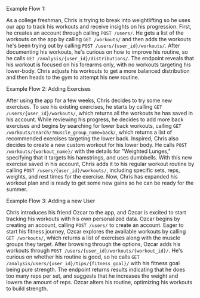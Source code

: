 Example Flow 1:

As a college freshman, Chris is trying to break into weightlifting so he uses our app to track his workouts and receive insights on his progression. First, he creates an account through calling `POST /users/`. He gets a list of the workouts on the app by calling `GET /workouts/` and then adds the workouts he's been trying out by calling `POST /users/{user_id}/workouts/`. After documenting his workouts, he's curious on how to improve his routine, so he calls `GET /analysis/{user_id}/distributions/`. The endpoint reveals that his workout is focused on his forearms only, with no workouts targeting his lower-body. Chris adjusts his workouts to get a more balanced distribution and then heads to the gym to attempt his new routine.

Example Flow 2: Adding Exercises

After using the app for a few weeks, Chris decides to try some new exercises. To see his existing exercises, he starts by calling `GET /users/{user_id}/workouts/`, which returns all the workouts he has saved in his account. While reviewing his progress, he decides to add more back exercises and begins by searching for lower back workouts, calling `GET /workouts/search/?muscle_group_name=back/`, which returns a list of recommended exercises targeting the lower back. Inspired, Chris also decides to create a new custom workout for his lower body. He calls `POST /workouts/{workout_name}/` with the details for "Weighted Lunges," specifying that it targets his hamstrings, and uses dumbbells. With this new exercise saved in his account, Chris adds it to his regular workout routine by calling `POST /users/{user_id}/workouts/`, including specific sets, reps, weights, and rest times for the exercise. Now, Chris has expanded his workout plan and is ready to get some new gains so he can be ready for the summer.

Example Flow 3: Adding a new User

Chris introduces his friend Ozcar to the app, and Ozcar is excited to start tracking his workouts with his own personalized data. Ozcar begins by creating an account, calling `POST /users/` to create an account. Eager to start his fitness journey, Ozcar explores the available workouts by calling `GET /workouts/`, which returns a list of exercises along with the muscle groups they target. After browsing through the options, Ozcar adds his workouts through `POST /users/{user_id}/workouts/{workout_id}/`. He's curious on whether his routine is good, so he calls `GET /analysis/users/{user_id}/tips/{fitness_goal}/` with his fitness goal being pure strength. The endpoint returns results indicating that he does too many reps per set, and suggests that he increases the weight and lowers the amount of reps. Ozcar alters his routine, optimizing his workouts to build strength.
